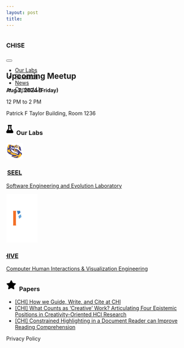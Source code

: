 ```yaml
---
layout: post
title: 
---
```


<div style="height: 100vh; overflow-y: auto;">
    <div class="h-center-flex container-fluid bg-dark" style="height:50px; padding: 0;">
        <div class="container h-justified-flex">
            <h3 class="text-white no-margin">CHISE</h3>
            <nav class="navbar navbar-expand-lg navbar-dark bg-dark">
                <button class="navbar-toggler" type="button" data-toggle="collapse" data-target="#navbarTogglerDemo03" aria-controls="navbarTogglerDemo03" aria-expanded="false" aria-label="Toggle navigation">
                    <span class="navbar-toggler-icon"></span>
                </button>
                <div class="h-start-flex">
                    <div class="collapse navbar-collapse" id="navbarTogglerDemo03">
                        <ul class="main-nav navbar-nav mr-auto mt-2 mt-lg-0">
                            <li class="nav-item active">
                                <a class="nav-link" href="#ourlabs">Our Labs<span class="sr-only"></span></a>
                            </li> 
                            <li class="nav-item">
                                <a class="nav-link" href="#">Research</a>
                            </li>  
                            <li class="nav-item">
                                <a class="nav-link" href="#">News</a>
                            </li>
                            <li class="nav-item">
                                <a class="nav-link" href="#">Contact Us</a>
                            </li>
                        </ul>
                    </div>
                </div>
            </nav>
        </div>
    </div>

<div class="h-center-flex bg-banner container-fluid bg-white">
    <div class="h-center-flex container-banner">
        <div class="title-banner">
            <h2 class="text-center">Upcoming Meetup</h2>
            <b class="no-margin">Aug 2, 2024 (Friday)</b>
            <p class="no-margin">12 PM to 2 PM</p>
            <p class="no-margin">Patrick F Taylor Building, Room 1236</p>
        </div>
    </div>
</div>

<div id="ourlabs" class="h-center-flex container-fluid container-labs bg-light">
    <h3 class="text-black">
        <svg xmlns="http://www.w3.org/2000/svg" viewBox="0 0 448 512" style="height: 22px; padding:0; margin: 0; margin-bottom:5px; margin-right:4px;"><!--!Font Awesome Free 6.6.0 by @fontawesome - https://fontawesome.com License - https://fontawesome.com/license/free Copyright 2024 Fonticons, Inc.--><path d="M288 0L160 0 128 0C110.3 0 96 14.3 96 32s14.3 32 32 32l0 132.8c0 11.8-3.3 23.5-9.5 33.5L10.3 406.2C3.6 417.2 0 429.7 0 442.6C0 480.9 31.1 512 69.4 512l309.2 0c38.3 0 69.4-31.1 69.4-69.4c0-12.8-3.6-25.4-10.3-36.4L329.5 230.4c-6.2-10.1-9.5-21.7-9.5-33.5L320 64c17.7 0 32-14.3 32-32s-14.3-32-32-32L288 0zM192 196.8L192 64l64 0 0 132.8c0 23.7 6.6 46.9 19 67.1L309.5 320l-171 0L173 263.9c12.4-20.2 19-43.4 19-67.1z"/></svg>
        Our Labs
    </h3>
    <div class="h-start-flex card-labs">
        <a href="https://seel.cse.lsu.edu/" target="_blank">
            <div class="h-center-flex card">
            <div class="h-justified-flex" style="width: fit-content !important; column-gap:12px; justify-items: center;">
                <img style="width:45px;height:45px; padding:0; margin:0;" src="/public/pngs/mike.png"/>
                <h3> SEEL</h3>
            </div>
            <div class="slide-in h-center-flex">
                <p class="text-white">Software Engineering and Evolution Laboratory</p>
            </div>
        </div>
        </a>
        <a href="https://chive.cse.lsu.edu/" target="_blank">
            <div class="h-center-flex card">
                <div class="h-justified-flex" style="width: fit-content !important; justify-items: center; margin-left: -45px;">
                    <img style="width:130px;height:130px;padding:0; margin:0;" src="/public/svgs/chive.svg"/>
                    <h3 style="margin-left:-25px">CHIVE</h3>
                </div>
                <div class="slide-in h-center-flex"> 
                    <p class="text-white">Computer Human Interactions & Visualization Engineering</p>
                </div>
            </div>
        </a>
    </div>
</div>

<div id="ourresearch" class="h-center-flex container-fluid container-research">
    <h3 class="text-black">
        <svg xmlns="http://www.w3.org/2000/svg" viewBox="0 0 576 512" style="height: 24px; padding:0; margin: 0; margin-bottom:5px; margin-right:4px;"><!--!Font Awesome Free 6.6.0 by @fontawesome - https://fontawesome.com License - https://fontawesome.com/license/free Copyright 2024 Fonticons, Inc.--><path d="M316.9 18C311.6 7 300.4 0 288.1 0s-23.4 7-28.8 18L195 150.3 51.4 171.5c-12 1.8-22 10.2-25.7 21.7s-.7 24.2 7.9 32.7L137.8 329 113.2 474.7c-2 12 3 24.2 12.9 31.3s23 8 33.8 2.3l128.3-68.5 128.3 68.5c10.8 5.7 23.9 4.9 33.8-2.3s14.9-19.3 12.9-31.3L438.5 329 542.7 225.9c8.6-8.5 11.7-21.2 7.9-32.7s-13.7-19.9-25.7-21.7L381.2 150.3 316.9 18z"/></svg>
        Papers
     </h3>
    <ul class="star-papers">
        <li>
            <a href="https://dl.acm.org/doi/abs/10.1145/3290607.3310429">
                [CHI] How we Guide, Write, and Cite at CHI
            </a>
        </li>
        <li>
            <a href="https://dl.acm.org/doi/10.1145/3613904.3642854">
                [CHI] What Counts as ‘Creative’ Work? Articulating Four Epistemic Positions in Creativity-Oriented HCI Research
            </a>
        </li>
        <li>
            <a href="https://dl.acm.org/doi/10.1145/3613904.3642314">
                [CHI] Constrained Highlighting in a Document Reader can Improve Reading Comprehension
            </a>
        </li>
    </ul>
</div>

<div id="footer" class="h-center-flex container-fluid container-footer bg-dark">
    <p class="text-white">Privacy Policy</p>
</div>
<div>
</div>







